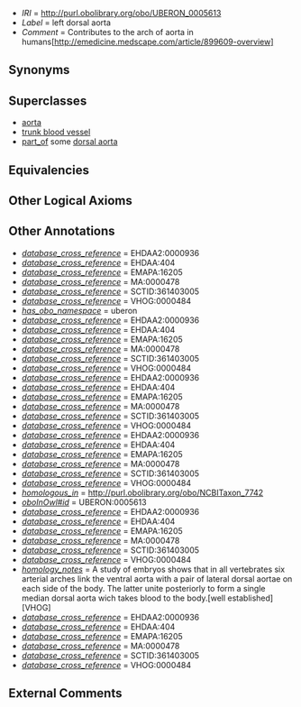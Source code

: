  * *IRI* = http://purl.obolibrary.org/obo/UBERON_0005613
 * *Label* = left dorsal aorta
 * *Comment* = Contributes to the arch of aorta in humans[http://emedicine.medscape.com/article/899609-overview]

## Synonyms


## Superclasses

 * [aorta](../../UBERON/47/UBERON_0000947.md)
 * [trunk blood vessel](../../UBERON/13/UBERON_0003513.md)
 * [part_of](../../BFO/50/BFO_0000050.md) some [dorsal aorta](../../UBERON/05/UBERON_0005805.md)

## Equivalencies


## Other Logical Axioms


## Other Annotations

 * *[database_cross_reference](../../ef/oboInOwl#hasDbXref.md)* = EHDAA2:0000936
 * *[database_cross_reference](../../ef/oboInOwl#hasDbXref.md)* = EHDAA:404
 * *[database_cross_reference](../../ef/oboInOwl#hasDbXref.md)* = EMAPA:16205
 * *[database_cross_reference](../../ef/oboInOwl#hasDbXref.md)* = MA:0000478
 * *[database_cross_reference](../../ef/oboInOwl#hasDbXref.md)* = SCTID:361403005
 * *[database_cross_reference](../../ef/oboInOwl#hasDbXref.md)* = VHOG:0000484
 * *[has_obo_namespace](../../ce/oboInOwl#hasOBONamespace.md)* = uberon
 * *[database_cross_reference](../../ef/oboInOwl#hasDbXref.md)* = EHDAA2:0000936
 * *[database_cross_reference](../../ef/oboInOwl#hasDbXref.md)* = EHDAA:404
 * *[database_cross_reference](../../ef/oboInOwl#hasDbXref.md)* = EMAPA:16205
 * *[database_cross_reference](../../ef/oboInOwl#hasDbXref.md)* = MA:0000478
 * *[database_cross_reference](../../ef/oboInOwl#hasDbXref.md)* = SCTID:361403005
 * *[database_cross_reference](../../ef/oboInOwl#hasDbXref.md)* = VHOG:0000484
 * *[database_cross_reference](../../ef/oboInOwl#hasDbXref.md)* = EHDAA2:0000936
 * *[database_cross_reference](../../ef/oboInOwl#hasDbXref.md)* = EHDAA:404
 * *[database_cross_reference](../../ef/oboInOwl#hasDbXref.md)* = EMAPA:16205
 * *[database_cross_reference](../../ef/oboInOwl#hasDbXref.md)* = MA:0000478
 * *[database_cross_reference](../../ef/oboInOwl#hasDbXref.md)* = SCTID:361403005
 * *[database_cross_reference](../../ef/oboInOwl#hasDbXref.md)* = VHOG:0000484
 * *[database_cross_reference](../../ef/oboInOwl#hasDbXref.md)* = EHDAA2:0000936
 * *[database_cross_reference](../../ef/oboInOwl#hasDbXref.md)* = EHDAA:404
 * *[database_cross_reference](../../ef/oboInOwl#hasDbXref.md)* = EMAPA:16205
 * *[database_cross_reference](../../ef/oboInOwl#hasDbXref.md)* = MA:0000478
 * *[database_cross_reference](../../ef/oboInOwl#hasDbXref.md)* = SCTID:361403005
 * *[database_cross_reference](../../ef/oboInOwl#hasDbXref.md)* = VHOG:0000484
 * *[homologous_in](../../core#homologous/in/core#homologous_in.md)* = http://purl.obolibrary.org/obo/NCBITaxon_7742
 * *[oboInOwl#id](../../id/oboInOwl#id.md)* = UBERON:0005613
 * *[database_cross_reference](../../ef/oboInOwl#hasDbXref.md)* = EHDAA2:0000936
 * *[database_cross_reference](../../ef/oboInOwl#hasDbXref.md)* = EHDAA:404
 * *[database_cross_reference](../../ef/oboInOwl#hasDbXref.md)* = EMAPA:16205
 * *[database_cross_reference](../../ef/oboInOwl#hasDbXref.md)* = MA:0000478
 * *[database_cross_reference](../../ef/oboInOwl#hasDbXref.md)* = SCTID:361403005
 * *[database_cross_reference](../../ef/oboInOwl#hasDbXref.md)* = VHOG:0000484
 * *[homology_notes](../../UBPROP/03/UBPROP_0000003.md)* = A study of embryos shows that in all vertebrates six arterial arches link the ventral aorta with a pair of lateral dorsal aortae on each side of the body. The latter unite posteriorly to form a single median dorsal aorta wich takes blood to the body.[well established][VHOG]
 * *[database_cross_reference](../../ef/oboInOwl#hasDbXref.md)* = EHDAA2:0000936
 * *[database_cross_reference](../../ef/oboInOwl#hasDbXref.md)* = EHDAA:404
 * *[database_cross_reference](../../ef/oboInOwl#hasDbXref.md)* = EMAPA:16205
 * *[database_cross_reference](../../ef/oboInOwl#hasDbXref.md)* = MA:0000478
 * *[database_cross_reference](../../ef/oboInOwl#hasDbXref.md)* = SCTID:361403005
 * *[database_cross_reference](../../ef/oboInOwl#hasDbXref.md)* = VHOG:0000484

## External Comments

